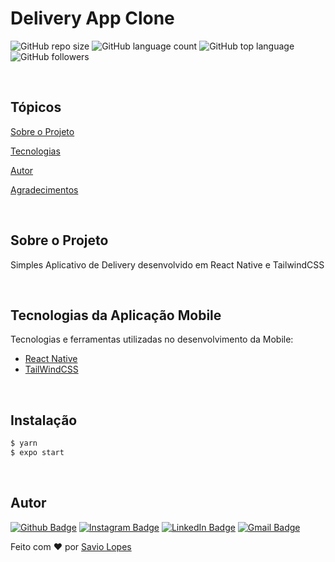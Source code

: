 # Delivery App Clone

![GitHub repo size](https://img.shields.io/github/repo-size/savio-2-lopes/Delivery-App-Clone)
![GitHub language count](https://img.shields.io/github/languages/count/savio-2-lopes/Delivery-App-Clone)
![GitHub top language](https://img.shields.io/github/languages/top/savio-2-lopes/Delivery-App-Clone)
![GitHub followers](https://img.shields.io/github/followers/savio-2-lopes?label=Follow&style=social)

<br>

## Tópicos

[Sobre o Projeto](#sobre-o-projeto)

[Tecnologias](#tecnologias)

[Autor](#autor)

[Agradecimentos](#agradecimentos)

<br>

## Sobre o Projeto

Simples Aplicativo de Delivery desenvolvido em React Native e TailwindCSS

<br>

## Tecnologias da Aplicação Mobile

Tecnologias e ferramentas utilizadas no desenvolvimento da Mobile:

- [React Native](https://reactjs.org/)
- [TailWindCSS]()

<br>

## Instalação

```bash
$ yarn
$ expo start
```

<br>

## Autor

[![Github Badge](https://img.shields.io/badge/-Github-373737?style=flat&logo=Github&logoColor=white)](https://github.com/savio-2-lopes)
[![Instagram Badge](https://img.shields.io/badge/-Instagram-8a3ab9?style=flat&logo=instagram&logoColor=white)](https://www.instagram.com/savioaugulopes/)
[![LinkedIn Badge](https://img.shields.io/badge/-LinkedIn-blue?style=flat&logo=linkedin&logoColor=white)](https://www.linkedin.com/in/savio-lopes/)
[![Gmail Badge](https://img.shields.io/badge/-Gmail-c14438?style=flat&logo=gmail&logoColor=white)](mailto:savio.dev.lopes@gmail.com)

Feito com ❤️ por [Savio Lopes](https://www.linkedin.com/in/savio-lopes/)